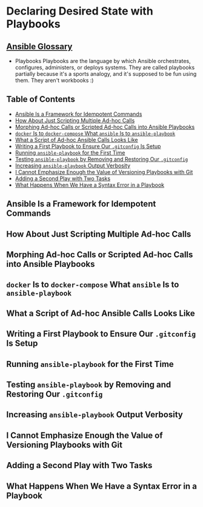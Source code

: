 # Declaring Desired State with Playbooks

## [Ansible Glossary](https://docs.ansible.com/ansible/latest/reference_appendices/glossary.html)

- Playbooks
  Playbooks are the language by which
  Ansible orchestrates, configures, administers, or deploys systems.
  They are called playbooks partially because it's a sports analogy,
  and it's supposed to be fun using them. They aren't workbooks :)

## Table of Contents

<!-- START doctoc generated TOC please keep comment here to allow auto update -->
<!-- DON'T EDIT THIS SECTION, INSTEAD RE-RUN doctoc TO UPDATE -->

- [Ansible Is a Framework for Idempotent Commands](#ansible-is-a-framework-for-idempotent-commands)
- [How About Just Scripting Multiple Ad-hoc Calls](#how-about-just-scripting-multiple-ad-hoc-calls)
- [Morphing Ad-hoc Calls or Scripted Ad-hoc Calls into Ansible Playbooks](#morphing-ad-hoc-calls-or-scripted-ad-hoc-calls-into-ansible-playbooks)
- [`docker` Is to `docker-compose` What `ansible` Is to `ansible-playbook`](#docker-is-to-docker-compose-what-ansible-is-to-ansible-playbook)
- [What a Script of Ad-hoc Ansible Calls Looks Like](#what-a-script-of-ad-hoc-ansible-calls-looks-like)
- [Writing a First Playbook to Ensure Our `.gitconfig` Is Setup](#writing-a-first-playbook-to-ensure-our-gitconfig-is-setup)
- [Running `ansible-playbook` for the First Time](#running-ansible-playbook-for-the-first-time)
- [Testing `ansible-playbook` by Removing and Restoring Our `.gitconfig`](#testing-ansible-playbook-by-removing-and-restoring-our-gitconfig)
- [Increasing `ansible-playbook` Output Verbosity](#increasing-ansible-playbook-output-verbosity)
- [I Cannot Emphasize Enough the Value of Versioning Playbooks with Git](#i-cannot-emphasize-enough-the-value-of-versioning-playbooks-with-git)
- [Adding a Second Play with Two Tasks](#adding-a-second-play-with-two-tasks)
- [What Happens When We Have a Syntax Error in a Playbook](#what-happens-when-we-have-a-syntax-error-in-a-playbook)

<!-- END doctoc generated TOC please keep comment here to allow auto update -->

## Ansible Is a Framework for Idempotent Commands

## How About Just Scripting Multiple Ad-hoc Calls

## Morphing Ad-hoc Calls or Scripted Ad-hoc Calls into Ansible Playbooks

## `docker` Is to `docker-compose` What `ansible` Is to `ansible-playbook`

## What a Script of Ad-hoc Ansible Calls Looks Like

## Writing a First Playbook to Ensure Our `.gitconfig` Is Setup

## Running `ansible-playbook` for the First Time

## Testing `ansible-playbook` by Removing and Restoring Our `.gitconfig`

## Increasing `ansible-playbook` Output Verbosity

## I Cannot Emphasize Enough the Value of Versioning Playbooks with Git

## Adding a Second Play with Two Tasks

## What Happens When We Have a Syntax Error in a Playbook
